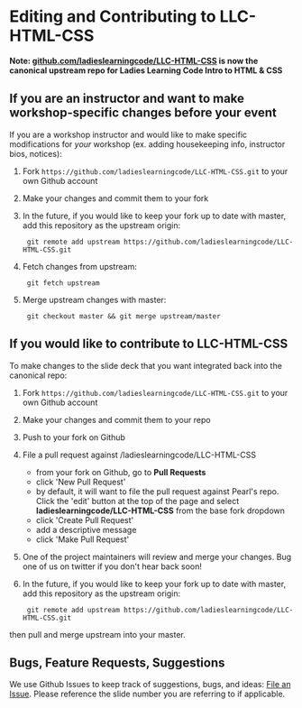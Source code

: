 # Editing and Contributing to LLC-HTML-CSS

**Note: [github.com/ladieslearningcode/LLC-HTML-CSS](https://github.com/ladieslearningcode/LLC-HTML-CSS) is now the canonical upstream repo for Ladies Learning Code Intro to HTML & CSS**

## If you are an instructor and want to make workshop-specific changes before your event

If you are a workshop instructor and would like to make specific modifications for *your* workshop (ex. adding housekeeping info, instructor bios, notices):

1. Fork `https://github.com/ladieslearningcode/LLC-HTML-CSS.git` to your own Github account
2. Make your changes and commit them to your fork
3. In the future, if you would like to keep your fork up to date with master, add this repository as the upstream origin:

        git remote add upstream https://github.com/ladieslearningcode/LLC-HTML-CSS.git

4. Fetch changes from upstream:

        git fetch upstream

5. Merge upstream changes with master:

        git checkout master && git merge upstream/master

## If you would like to contribute to LLC-HTML-CSS

To make changes to the slide deck that you want integrated back into the canonical repo:

1. Fork `https://github.com/ladieslearningcode/LLC-HTML-CSS.git` to your own Github account
2. Make your changes and commit them to your repo
3. Push to your fork on Github
4. File a pull request against /ladieslearningcode/LLC-HTML-CSS
    - from your fork on Github, go to **Pull Requests**
    - click 'New Pull Request'
    - by default, it will want to file the pull request against Pearl's repo. Click the 'edit' button at the top of the page and select **ladieslearningcode/LLC-HTML-CSS** from the base fork dropdown
    - click 'Create Pull Request'
    - add a descriptive message
    - click 'Make Pull Request'
5. One of the project maintainers will review and merge your changes. Bug one of us on twitter if you don't hear back soon!
6. In the future, if you would like to keep your fork up to date with master, add this repository as the upstream origin:

        git remote add upstream https://github.com/ladieslearningcode/LLC-HTML-CSS.git

  then pull and merge upstream into your master.
  
## Bugs, Feature Requests, Suggestions

We use Github Issues to keep track of suggestions, bugs, and ideas: [File an Issue](https://github.com/ladieslearningcode/LLC-HTML-CSS/issues). Please reference the slide number you are referring to if applicable. 
